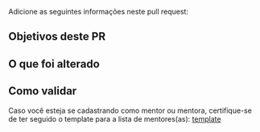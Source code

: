 Adicione as seguintes informações neste pull request:

## Objetivos deste PR

## O que foi alterado

## Como validar

Caso você esteja se cadastrando como mentor ou mentora, certifique-se de ter seguido o template para a lista de mentores(as): [template](https://github.com/training-center/mentoria/.github/mentor-list.template.md)
